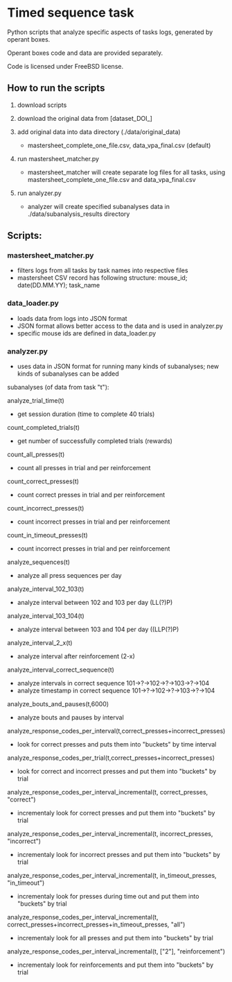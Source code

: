# Timed sequence task

Python scripts that analyze specific aspects of tasks logs, generated by operant boxes.

Operant boxes code and data are provided separately.  

Code is licensed under FreeBSD license. 

## How to run the scripts
1) download scripts
2) download the original data from [dataset_DOI_]

3) add original data into data directory (./data/original_data) 
   - mastersheet_complete_one_file.csv, data_vpa_final.csv (default)
4) run mastersheet_matcher.py
   - mastersheet_matcher will create separate log files for all tasks, using mastersheet_complete_one_file.csv and data_vpa_final.csv 
5) run analyzer.py 
   - analyzer will create specified subanalyses data in ./data/subanalysis_results directory


## Scripts:

### mastersheet_matcher.py
- filters logs from all tasks by task names into respective files
- mastersheet CSV record has following structure: mouse_id; date(DD.MM.YY); task_name 

### data_loader.py
- loads data from logs into JSON format
- JSON format allows better access to the data and is used in analyzer.py 
- specific mouse ids are defined in data_loader.py


### analyzer.py
- uses data in JSON format for running many kinds of subanalyses; new kinds of subanalyses can be added 

subanalyses (of data from task "t"):

analyze_trial_time(t)
- get session duration (time to complete 40 trials)
    
count_completed_trials(t)
- get number of successfully completed trials (rewards)

count_all_presses(t)
- count all presses in trial and per reinforcement

count_correct_presses(t)
- count correct presses in trial and per reinforcement

count_incorrect_presses(t)
- count incorrect presses in trial and per reinforcement

count_in_timeout_presses(t)
- count incorrect presses in trial and per reinforcement

analyze_sequences(t)
- analyze all press sequences per day

analyze_interval_102_103(t)    
- analyze interval between 102 and 103 per day (LL(?)P)

analyze_interval_103_104(t)
- analyze interval between 103 and 104 per day ((LLP(?)P)

analyze_interval_2_x(t)
- analyze interval after reinforcement (2-x)
 
analyze_interval_correct_sequence(t)
- analyze intervals in correct sequence 101->?->102->?->103->?->104
- analyze timestamp in correct sequence 101->?->102->?->103->?->104

analyze_bouts_and_pauses(t,6000)
- analyze bouts and pauses by interval

analyze_response_codes_per_interval(t,correct_presses+incorrect_presses)
- look for correct presses and puts them into "buckets" by time interval

analyze_response_codes_per_trial(t,correct_presses+incorrect_presses)
- look for correct and incorrect presses and put them into "buckets" by trial

analyze_response_codes_per_interval_incremental(t, correct_presses, "correct")
- incrementaly look for correct presses  and put them into "buckets" by trial

analyze_response_codes_per_interval_incremental(t, incorrect_presses, "incorrect")
- incrementaly look for incorrect presses  and put them into "buckets" by trial

analyze_response_codes_per_interval_incremental(t, in_timeout_presses, "in_timeout")
- incrementaly look for presses during time out  and put them into "buckets" by trial

analyze_response_codes_per_interval_incremental(t, correct_presses+incorrect_presses+in_timeout_presses, "all")
- incrementaly look for all presses and put them into "buckets" by trial

analyze_response_codes_per_interval_incremental(t, ["2"], "reinforcement")
-  incrementaly look for reinforcements and put them into "buckets" by trial

